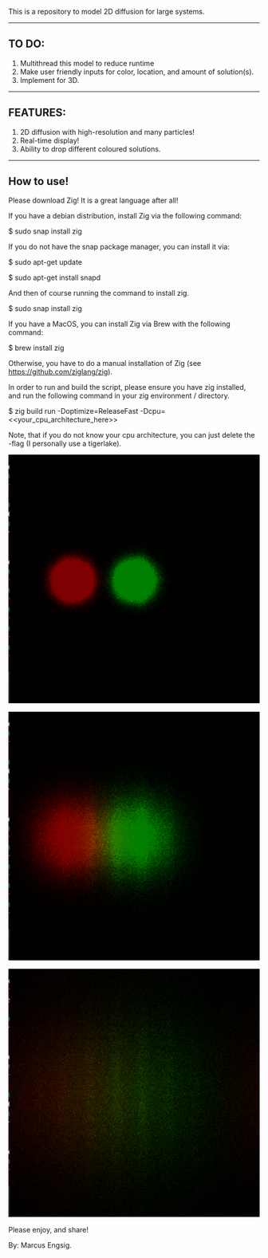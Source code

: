 This is a repository to model 2D diffusion for large systems.

-----------------------
TO DO:
-----------------------
1. Multithread this model to reduce runtime
2. Make user friendly inputs for color, location, and amount of solution(s).
3. Implement for 3D.

-----------------------
FEATURES:
-----------------------
1. 2D diffusion with high-resolution and many particles!
2. Real-time display!
3. Ability to drop different coloured solutions.

-----------------------
How to use!
-----------------------
Please download Zig! It is a great language after all!

If you have a debian distribution, install Zig via the following command:

$ sudo snap install zig

If you do not have the snap package manager, you can install it via:

$ sudo apt-get update

$ sudo apt-get install snapd

And then of course running the command to install zig.

$ sudo snap install zig


If you have a MacOS, you can install Zig via Brew with the following command:

$ brew install zig

Otherwise, you have to do a manual installation of Zig (see https://github.com/ziglang/zig).


In order to run and build the script, please ensure you have zig installed, and run the following command in your zig environment / directory.

$ zig build run -Doptimize=ReleaseFast -Dcpu=<<your_cpu_architecture_here>> 

Note, that if you do not know your cpu architecture, you can just delete the -flag (I personally use a tigerlake).

![Model](https://github.com/mengsig/DiffusionRW/blob/main/fig1.png?raw=true)

![Model](https://github.com/mengsig/DiffusionRW/blob/main/fig2.png?raw=true)

![Model](https://github.com/mengsig/DiffusionRW/blob/main/fig3.png?raw=true)

Please enjoy, and share!

By: Marcus Engsig.
